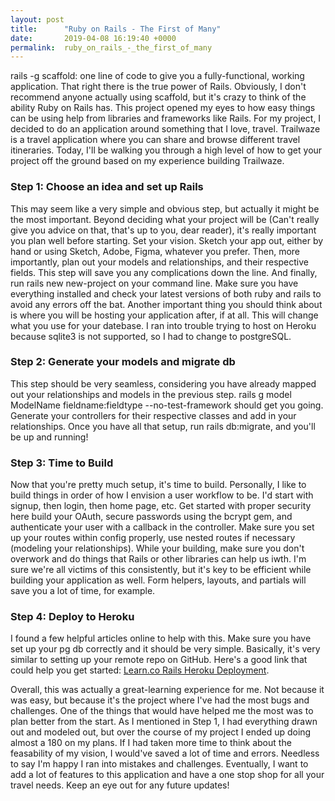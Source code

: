 ```yaml
---
layout: post
title:      "Ruby on Rails - The First of Many"
date:       2019-04-08 16:19:40 +0000
permalink:  ruby_on_rails_-_the_first_of_many
---
```




rails -g scaffold: one line of code to give you a fully-functional, working application. That right there is the true power of Rails. Obviously, I don't recommend anyone actually using scaffold, but it's crazy to think of the ability Ruby on Rails has. This project opened my eyes to how easy things can be using help from libraries and frameworks like Rails. For my project, I decided to do an application around something that I love, travel. Trailwaze is a travel application where you can share and browse different travel itineraries. Today, I'll be walking you through a high level of how to get your project off the ground based on my experience building Trailwaze. 

### Step 1: Choose an idea and set up Rails ###

This may seem like a very simple and obvious step, but actually it might be the most important. Beyond deciding what your project will be (Can't really give you advice on that, that's up to you, dear reader), it's really important you plan well before starting. Set your vision. Sketch your app out, either by hand or using Sketch, Adobe, Figma, whatever you prefer. Then, more importantly, plan out your models and relationships, and their respective fields. This step will save you any complications down the line. And finally, run rails new new-project on your command line. Make sure you have everything installed and check your latest versions of both ruby and rails to avoid any errors off the bat. Another important thing you should think about is where you will be hosting your application after, if at all. This will change what you use for your datebase. I ran into trouble trying to host on Heroku because sqlite3 is not supported, so I had to change to postgreSQL.

### Step 2: Generate your models and migrate db ###

This step should be very seamless, considering you have already mapped out your relationships and models in the previous step. rails g model ModelName fieldname:fieldtype --no-test-framework should get you going.  Generate your controllers for their respective classes and add in your relationships. Once you have all that setup, run rails db:migrate, and you'll be up and running! 

### Step 3: Time to Build ###

Now that you're pretty much setup, it's time to build. Personally, I like to build things in order of how I envision a user workflow to be. I'd start with signup, then login, then home page, etc. Get started with proper security here build your OAuth, secure passwords using the bcrypt gem, and authenticate your user with a callback in the controller. Make sure you set up your routes within config properly, use nested routes if necessary (modeling your relationships). While your building, make sure you don't overwork and do things that Rails or other libraries can help us iwth. I'm sure we're all victims of this consistently, but it's key to be efficient while building your application as well. Form helpers, layouts, and partials will save you a lot of time, for example. 

### Step 4: Deploy to Heroku ###

I found a few helpful articles online to help with this. Make sure you have set up your pg db correctly and it should be very simple. Basically, it's very similar to setting up your remote repo on GitHub. Here's a good link that could help you get started: [Learn.co Rails Heroku Deployment](https://learn.co/lessons/rails-heroku-deployment). 


Overall, this was actually a great-learning experience for me. Not because it was easy, but because it's the project where I've had the most bugs and challenges. One of the things that would have helped me the most was to plan better from the start. As I mentioned in Step 1, I had everything drawn out and modeled out, but over the course of my project I ended up doing almost a 180 on my plans. If I had taken more time to think about the feasability of my vision, I would've saved a lot of time and errors. Needless to say I'm happy I ran into mistakes and challenges. Eventually, I want to add a lot of features to this application and have a one stop shop for all your travel needs. Keep an eye out for any future updates!

